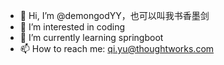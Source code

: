 - 👋 Hi, I’m @demongodYY，也可以叫我书香墨剑
- 👀 I’m interested in coding
- 🌱 I’m currently learning springboot
- 📫 How to reach me: qi.yu@thoughtworks.com

<!---
demongodYY/demongodYY is a ✨ special ✨ repository because its `README.md` (this file) appears on your GitHub profile.
You can click the Preview link to take a look at your changes.
--->
